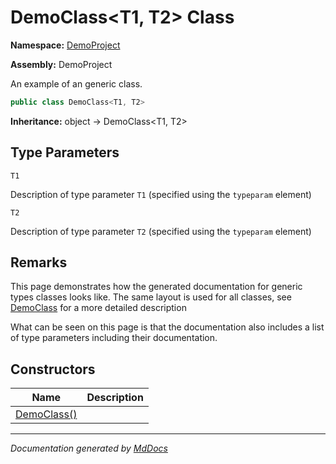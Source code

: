 # DemoClass\<T1, T2\> Class

**Namespace:** [DemoProject](../index.md)

**Assembly:** DemoProject

An example of an generic class.

```csharp
public class DemoClass<T1, T2>
```

**Inheritance:** object → DemoClass\<T1, T2\>

## Type Parameters

`T1`

Description of type parameter `T1` (specified using the `typeparam` element)

`T2`

Description of type parameter `T2` (specified using the `typeparam` element)

## Remarks

This page demonstrates how the generated documentation for generic types classes looks like. The same layout is used for all classes, see [DemoClass](../DemoClass/index.md) for a more detailed description

What can be seen on this page is that the documentation also includes a list of type parameters including their documentation.    

## Constructors

| Name                                 | Description |
| ------------------------------------ | ----------- |
| [DemoClass()](constructors/index.md) |             |
___

*Documentation generated by [MdDocs](https://github.com/ap0llo/mddocs)*
